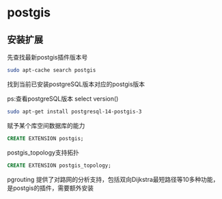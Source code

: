 # postgis

## 安装扩展

先查找最新postgis插件版本号

```bash
sudo apt-cache search postgis
```

找到当前已安装postgreSQL版本对应的postgis版本

ps:查看postgreSQL版本  select version()

```bash
sudo apt-get install postgresql-14-postgis-3
```

赋予某个库空间数据库的能力

```sql
CREATE EXTENSION postgis;
```

postgis_topology支持拓扑

```sql
CREATE EXTENSION postgis_topology;
```

pgrouting 提供了对路网的分析支持，包括双向Dijkstra最短路径等10多种功能，是postgis的插件，需要额外安装